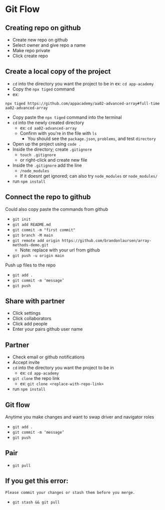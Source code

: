 # Git Flow

## Creating repo on github
- Create new repo on github
- Select owner and give repo a name
- Make repo private
- Click create repo

## Create a local copy of the project
- `cd` into the directory you want the project to be in
ex: `cd app-academy`
- Copy the `npx tiged` command
-  ex:
```
npx tiged https://github.com/appacademy/aa02-advanced-array#full-time aa02-advanced-array
```
- Copy paste the `npx tiged` command into the terminal
- `cd` into the newly created directory
  - ex: `cd aa02-advanced-array`
  - Confirm with you're in the file with `ls`
    - You should see the `package.json`, `problems`, and test `directory`
- Open up the project using `code .`
- Inside the directory; create `.gitignore`
  - `touch .gitignore`
  - or right-click and create new file
- Inside the `.gitignore` add the line
  - `/node_modules`
  * If it doesnt get ignored; can also try
  `node_modules` or `node_modules/`
- run `npm install`
## Connect the repo to github
Could also copy paste the commands from github
- `git init`
- `git add README.md`
- `git commit -m "first commit"`
- `git branch -M main`
- ```git remote add origin https://github.com/brandonlaursen/array-methods-demo.git```
  - Note: replace with your url from github
- `git push -u origin main`

Push up files to the repo
- `git add .`
- `git commit -m ‘message’`
- `git push`

## Share with partner
- Click settings
- Click collaborators
- Click add people
- Enter your pairs github user name

## Partner
- Check email or github notifications
- Accept invite
- `cd` into the directory you want the project to be in
  - ex: `cd app-academy`
- `git clone` the repo link
  - ex: `git clone <replace-with-repo-link>`
- run `npm install`

## Git flow
Anytime you make changes and want to swap driver and navigator roles
- `git add .`
- `git commit -m ‘message’`
- `git push`

## Pair
- `git pull`


## If you get this error:
```
Please commit your changes or stash them before you merge.
```
- `git stash && git pull`
